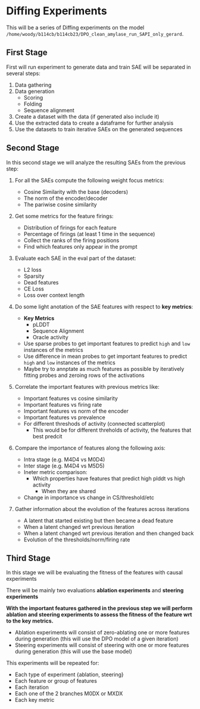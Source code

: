 # Diffing Experiments


This will be a series of Diffing experiments on the model `/home/woody/b114cb/b114cb23/DPO_clean_amylase_run_SAPI_only_gerard`.

## First Stage


First will run experiment to generate data and train SAE will be separated in several steps:
1. Data gathering
2. Data generation
    - Scoring
    - Folding
    - Sequence alignment
3. Create a dataset with the data (if generated also include it)
4. Use the extracted data to create a dataframe for further analysis
5. Use the datasets to train iterative SAEs on the generated sequences 


## Second Stage

In this second stage we will analyze the resulting SAEs from the previous step:

1. For all the SAEs compute the following weight focus metrics:
    - Cosine Similarity with the base (decoders)
    - The norm of the encoder/decoder
    - The pariwise cosine similarity

2. Get some metrics for the feature firings:
    - Distribution of firings for each feature
    - Percentage of firings (at least 1 time in the sequence)
    - Collect the ranks of the firing positions
    - Find which features only appear in the prompt

3. Evaluate each SAE in the eval part of the dataset: 
    - L2 loss
    - Sparsity
    - Dead features
    - CE Loss 
    - Loss over context length

4. Do some light anotation of the SAE features with respect to **key metrics**:
    - **Key Metrics** 
        - pLDDT
        - Sequence Alignment
        - Oracle activity 
    - Use sparse probes to get important features to predict `high` and `low` instances of the metrics 
    - Use difference in mean probes to get important features to predict `high` and `low` instances of the metrics 
    - Maybe try to annptate as much features as possible by iteratively fitting probes and zeroing rows of the activations

5. Correlate the important features with previous metrics like:
    - Important features vs cosine similarity
    - Important features vs firing rate
    - Important features vs norm of the encoder
    - Important features vs prevalence 
    - For different threshods of activity (connected scatterplot) 
        - This would be for different threholds of activity, the features that best predcit

6. Compare the importance of features along the following axis:
    - Intra stage (e.g. M4D4 vs M0D4)
    - Inter stage (e.g. M4D4 vs M5D5)
    - Ineter metric comparison:
        - Which properties have features that predict high plddt vs high activity
            - When they are shared
    - Change in importance vs change in CS/threshold/etc

7. Gather information about the evolution of the features across iterations
    - A latent that started existing but then became a dead feature
    - When a latent changed wrt previous iteration
    - When a latent changed wrt previous iteration and then changed back
    - Evolution of the thresholds/norm/firing rate
    


## Third Stage

In this stage we will be evaluating the fitness of the features with causal experiments

There will be mainly two evaluations **ablation experiments** and **steering experiments** 


**With the important features gathered in the previous step we will perform ablation and steering experiments to assess the fitness of the feature wrt to the key metrics.**


- Ablation experiments will consist of zero-ablating one or more features during generation (this will use the DPO model of  a given iteration)
- Steering experiments will consist of steering with one or more features during generation (this will use the base model)


This experiments will be repeated for:
- Each type of experiment {ablation, steering}
- Each feature or group of features
- Each iteration
- Each one of the 2 branches M0DX or MXDX
- Each key metric











